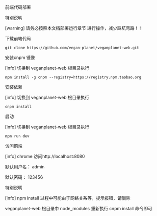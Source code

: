 前端代码部署

特别说明



[warning] 请务必按照本文档部署运行章节 进行操作，减少踩坑弯路！！



下载前端代码



    git clone https://github.com/vegan-planet/veganplanet-web.git



安装cnpm 镜像



[info] 切换到 veganplanet-web 根目录执行



    npm install -g cnpm --registry=https://registry.npm.taobao.org



安装依赖



[info] 切换到 veganplanet-web 根目录执行



    cnpm install

启动





[info] 切换到 veganplanet-web 根目录执行



    npm run dev







访问前端



[info]  chrome 访问http://localhost:8080



默认用户名： admin  

默认密码： 123456



特别说明



[info] npm install 过程中可能由于网络关系等，提示报错，请删除

veganplanet-web 根目录中 node_modules 重新执行 cnpm install 命令即可

